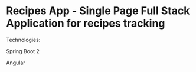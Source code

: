 # Recipes App - Single Page Full Stack Application for recipes tracking
                       
Technologies:

Spring Boot 2

Angular
